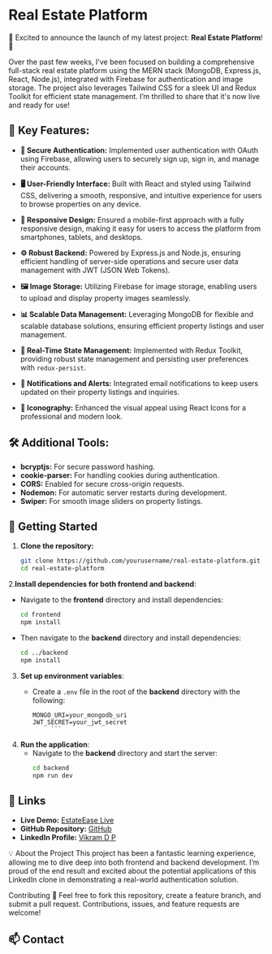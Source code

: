 # Real Estate Platform

🚀 Excited to announce the launch of my latest project: **Real Estate Platform**! 🚀

Over the past few weeks, I've been focused on building a comprehensive full-stack real estate platform using the MERN stack (MongoDB, Express.js, React, Node.js), integrated with Firebase for authentication and image storage. The project also leverages Tailwind CSS for a sleek UI and Redux Toolkit for efficient state management. I’m thrilled to share that it's now live and ready for use!

## 🔑 Key Features:

- **🔐 Secure Authentication:** Implemented user authentication with OAuth using Firebase, allowing users to securely sign up, sign in, and manage their accounts.

- **🖥️ User-Friendly Interface:** Built with React and styled using Tailwind CSS, delivering a smooth, responsive, and intuitive experience for users to browse properties on any device.

- **📱 Responsive Design:** Ensured a mobile-first approach with a fully responsive design, making it easy for users to access the platform from smartphones, tablets, and desktops.

- **⚙️ Robust Backend:** Powered by Express.js and Node.js, ensuring efficient handling of server-side operations and secure user data management with JWT (JSON Web Tokens).

- **🖼️ Image Storage:** Utilizing Firebase for image storage, enabling users to upload and display property images seamlessly.

- **📊 Scalable Data Management:** Leveraging MongoDB for flexible and scalable database solutions, ensuring efficient property listings and user management.

- **🔗 Real-Time State Management:** Implemented with Redux Toolkit, providing robust state management and persisting user preferences with `redux-persist`.

- **📧 Notifications and Alerts:** Integrated email notifications to keep users updated on their property listings and inquiries.

- **🎨 Iconography:** Enhanced the visual appeal using React Icons for a professional and modern look.

## 🛠️ Additional Tools:

- **bcryptjs:** For secure password hashing.
- **cookie-parser:** For handling cookies during authentication.
- **CORS:** Enabled for secure cross-origin requests.
- **Nodemon:** For automatic server restarts during development.
- **Swiper:** For smooth image sliders on property listings.

## 🚀 Getting Started

1. **Clone the repository:**
   ```bash
   git clone https://github.com/yourusername/real-estate-platform.git
   cd real-estate-platform
2.**Install dependencies for both frontend and backend**:
   - Navigate to the **frontend** directory and install dependencies:
     ```bash
     cd frontend
     npm install
     ```
   - Then navigate to the **backend** directory and install dependencies:
     ```bash
     cd ../backend
     npm install
     ```
3. **Set up environment variables**:
   - Create a `.env` file in the root of the **backend** directory with the following:

     ```env
     MONGO_URI=your_mongodb_uri
     JWT_SECRET=your_jwt_secret
          ```
4. **Run the application**:
   - Navigate to the **backend** directory and start the server:
     ```bash
     cd backend
     npm run dev
     ```
## 🔗 Links

- **Live Demo:** [EstateEase Live](https://mern-estate-project1.onrender.com/)
- **GitHub Repository:** [GitHub](https://github.com/vikram17dp/Mern_Estate)
- **LinkedIn Profile:** [Vikram D P](https://www.linkedin.com/in/vikram-d-p-20053127b/)

💡 About the Project
This project has been a fantastic learning experience, allowing me to dive deep into both frontend and backend development. I’m proud of the end result and excited about the potential applications of this LinkedIn clone in demonstrating a real-world authentication solution.

Contributing 🤝
Feel free to fork this repository, create a feature branch, and submit a pull request. Contributions, issues, and feature requests are welcome!

## 📫 Contact
